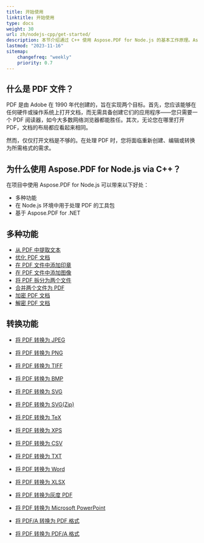 ```yaml
---
title: 开始使用 
linktitle: 开始使用
type: docs
weight: 30
url: zh/nodejs-cpp/get-started/
description: 本节介绍通过 C++ 使用 Aspose.PDF for Node.js 的基本工作原理。Aspose.PDF for Node.js via C++ 支持多种功能。
lastmod: "2023-11-16"   
sitemap:
    changefreq: "weekly"
    priority: 0.7
---
```


## 什么是 PDF 文件？

PDF 是由 Adobe 在 1990 年代创建的，旨在实现两个目标。首先，您应该能够在任何硬件或操作系统上打开文档，而无需具备创建它们的应用程序——您只需要一个 PDF 阅读器，如今大多数网络浏览器都能胜任。其次，无论您在哪里打开 PDF，文档的布局都应看起来相同。

然而，仅仅打开文档是不够的。在处理 PDF 时，您将面临重新创建、编辑或转换为所需格式的需求。

## 为什么使用 Aspose.PDF for Node.js via C++？

在项目中使用 Aspose.PDF for Node.js 可以带来以下好处：

- 多种功能
- 在 Node.js 环境中用于处理 PDF 的工具包
- 基于 Aspose.PDF for .NET

## 多种功能

- [从 PDF 中提取文本](/pdf/nodejs-cpp/extract-text/)
- [优化 PDF 文档](/pdf/nodejs-cpp/optimize-pdf/)
- [在 PDF 文件中添加印章](/pdf/nodejs-cpp/add-stamp-to-pdf/)
- [在 PDF 文件中添加图像](/pdf/nodejs-cpp/add-image-to-pdf/)
- [将 PDF 拆分为两个文件](/pdf/nodejs-cpp/split-pdf/)
- [合并两个文件为 PDF](/pdf/nodejs-cpp/merge-pdf/)
- [加密 PDF 文档](/pdf/nodejs-cpp/encrypt-pdf/)
- [解密 PDF 文档](/pdf/nodejs-cpp/decrypt-pdf/)

## 转换功能

- [将 PDF 转换为 JPEG](/pdf/nodejs-cpp/convert-pdf-to-images-format/)
- [将 PDF 转换为 PNG](/pdf/nodejs-cpp/convert-pdf-to-images-format/)
- [将 PDF 转换为 TIFF](/pdf/nodejs-cpp/convert-pdf-to-images-format/)
- [将 PDF 转换为 BMP](/pdf/nodejs-cpp/convert-pdf-to-images-format/)
- [将 PDF 转换为 SVG](/pdf/nodejs-cpp/convert-pdf-to-images-format/)

- [将 PDF 转换为 SVG(Zip)](/pdf/nodejs-cpp/convert-pdf-to-images-format/)
- [将 PDF 转换为 TeX](/pdf/nodejs-cpp/convert-pdf-to-other-files/)
- [将 PDF 转换为 XPS](/pdf/nodejs-cpp/convert-pdf-to-other-files/)
- [将 PDF 转换为 CSV](/pdf/nodejs-cpp/convert-pdf-to-xlsx/)
- [将 PDF 转换为 TXT](/pdf/nodejs-cpp/convert-pdf-to-other-files/)
- [将 PDF 转换为 Word](/pdf/nodejs-cpp/convert-pdf-to-doc/)
- [将 PDF 转换为 XLSX](/pdf/nodejs-cpp/convert-pdf-to-xlsx/)
- [将 PDF 转换为灰度 PDF](/pdf/nodejs-cpp/convert-pdf-to-other-files/)
- [将 PDF 转换为 Microsoft PowerPoint](/pdf/nodejs-cpp/convert-pdf-to-powerpoint/)
- [将 PDF/A 转换为 PDF 格式](/pdf/nodejs-cpp/convert-pdfa-to-pdf/)
- [将 PDF 转换为 PDF/A 格式](/pdf/nodejs-cpp/convert-pdf-to-pdfa/)